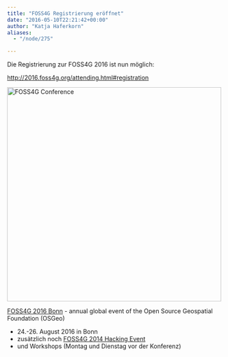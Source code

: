 ```yaml
---
title: "FOSS4G Registrierung eröffnet"
date: "2016-05-10T22:21:42+00:00"
author: "Katja Haferkorn"
aliases:
  - "/node/275"

---
```


<p>Die Registrierung zur FOSS4G 2016 ist nun möglich:</p>
<p><a href="http://2016.foss4g.org/attending.html#registration">http://2016.foss4g.org/attending.html#registration</a></p>
<p><a href="http://2016.foss4g.org"> <img alt="FOSS4G Conference" src="https://foss4g2016.org/files/foss4g/media/banners/foss4g2016-banner-lrg-05.png" width="500px" /> </a></p>
<p><a href="http://2016.foss4g.org">FOSS4G 2016 Bonn</a> - annual global event of the Open Source Geospatial Foundation (OSGeo)</p>
<ul>
	<li>
		24.-26. August 2016 in Bonn</li>
	<li>
		zusätzlich noch <a href="https://wiki.osgeo.org/wiki/FOSS4G_2016_Code_Sprint">FOSS4G 2014 Hacking Event </a></li>
	<li>
		und Workshops (Montag und Dienstag vor der Konferenz)</li>
</ul>
